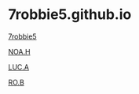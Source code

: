 # 7robbie5.github.io
[7robbie5](https://7robbie5.github.io)

[NOA.H](https://github.com/7robbie5/noa.h)

[LUC.A](https://github.com/7robbie5/luc.a)

[RO.B](https://github.com/7robbie5/ro.b)
